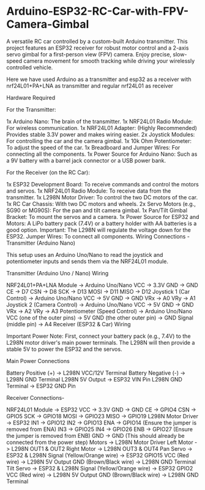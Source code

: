 # Arduino-ESP32-RC-Car-with-FPV-Camera-Gimbal
 A versatile RC car controlled by a custom-built Arduino transmitter. This project features an ESP32 receiver for robust motor control and a 2-axis servo gimbal for a first-person view (FPV) camera. Enjoy precise, slow-speed camera movement for smooth tracking while driving your wirelessly controlled vehicle.

Here we have used Arduino as a transmitter and esp32 as a receiver with nrf24L01+PA+LNA as transmitter and regular nrf24L01 as receiver

Hardware Required

For the Transmitter:

1x Arduino Nano: The brain of the transmitter.
1x NRF24L01 Radio Module: For wireless communication.
1x NRF24L01 Adapter: (Highly Recommended) Provides stable 3.3V power and makes wiring easier.
2x Joystick Modules: For controlling the car and the camera gimbal.
1x 10k Ohm Potentiometer: To adjust the speed of the car.
1x Breadboard and Jumper Wires: For connecting all the components.
1x Power Source for Arduino Nano: Such as a 9V battery with a barrel jack connector or a USB power bank.

For the Receiver (on the RC Car):

1x ESP32 Development Board: To receive commands and control the motors and servos.
1x NRF24L01 Radio Module: To receive data from the transmitter.
1x L298N Motor Driver: To control the two DC motors of the car.
1x RC Car Chassis: With two DC motors and wheels.
2x Servo Motors (e.g., SG90 or MG90S): For the pan and tilt camera gimbal.
1x Pan/Tilt Gimbal Bracket: To mount the servos and a camera.
1x Power Source for ESP32 and Motors: A LiPo battery pack (7.4V) or a battery holder with AA batteries is a good option. Important: The L298N will regulate the voltage down for the ESP32.
Jumper Wires: To connect all components.
Wiring Connections - Transmitter (Arduino Nano)

This setup uses an Arduino Uno/Nano to read the joystick and potentiometer inputs and sends them via the NRF24L01 module.

Transmitter (Arduino Uno / Nano) Wiring

NRF24L01+PA+LNA Module -> Arduino Uno/Nano
VCC -> 3.3V
GND -> GND
CE -> D7
CSN -> D8
SCK -> D13
MOSI -> D11
MISO -> D12
Joystick 1 (Car Control) -> Arduino Uno/Nano
VCC -> 5V
GND -> GND
VRx -> A0
VRy -> A1
Joystick 2 (Camera Control) -> Arduino Uno/Nano
VCC -> 5V
GND -> GND
VRx -> A2
VRy -> A3
Potentiometer (Speed Control) -> Arduino Uno/Nano
VCC (one of the outer pins) -> 5V
GND (the other outer pin) -> GND
Signal (middle pin) -> A4
Receiver (ESP32 & Car) Wiring

Important Power Note: First, connect your battery pack (e.g., 7.4V) to the L298N motor driver's main power terminals. The L298N will then provide a stable 5V to power the ESP32 and the servos.

Main Power Connections

Battery Positive (+) -> L298N VCC/12V Terminal
Battery Negative (-) -> L298N GND Terminal
L298N 5V Output -> ESP32 VIN Pin
L298N GND Terminal -> ESP32 GND Pin

Receiver Connections- 

NRF24L01 Module -> ESP32
VCC -> 3.3V
GND -> GND
CE -> GPIO4
CSN -> GPIO5
SCK -> GPIO18
MOSI -> GPIO23
MISO -> GPIO19
L298N Motor Driver -> ESP32
IN1 -> GPIO12
IN2 -> GPIO13
ENA -> GPIO14 (Ensure the jumper is removed from ENA)
IN3 -> GPIO25
IN4 -> GPIO26
ENB -> GPIO27 (Ensure the jumper is removed from ENB)
GND -> GND (This should already be connected from the power step)
Motors -> L298N Motor Driver
Left Motor -> L298N OUT1 & OUT2
Right Motor -> L298N OUT3 & OUT4
Pan Servo -> ESP32 & L298N
Signal (Yellow/Orange wire) -> ESP32 GPIO15
VCC (Red wire) -> L298N 5V Output
GND (Brown/Black wire) -> L298N GND Terminal
Tilt Servo -> ESP32 & L298N
Signal (Yellow/Orange wire) -> ESP32 GPIO2
VCC (Red wire) -> L298N 5V Output
GND (Brown/Black wire) -> L298N GND Terminal
